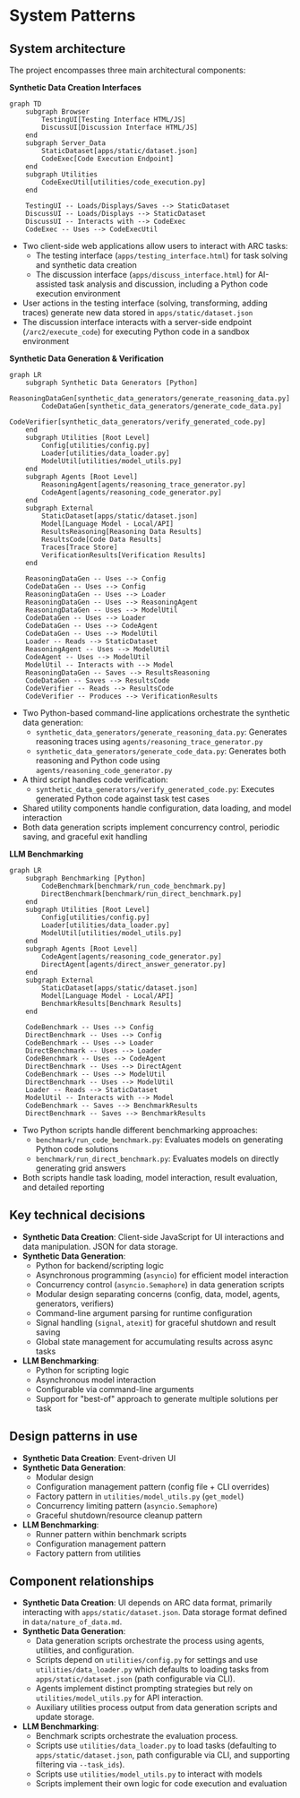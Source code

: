 # System Patterns

## System architecture

The project encompasses three main architectural components:

**Synthetic Data Creation Interfaces**

```mermaid
graph TD
    subgraph Browser
        TestingUI[Testing Interface HTML/JS]
        DiscussUI[Discussion Interface HTML/JS]
    end
    subgraph Server_Data
        StaticDataset[apps/static/dataset.json]
        CodeExec[Code Execution Endpoint]
    end
    subgraph Utilities
        CodeExecUtil[utilities/code_execution.py]
    end

    TestingUI -- Loads/Displays/Saves --> StaticDataset
    DiscussUI -- Loads/Displays --> StaticDataset
    DiscussUI -- Interacts with --> CodeExec
    CodeExec -- Uses --> CodeExecUtil
```

* Two client-side web applications allow users to interact with ARC tasks:
  * The testing interface (`apps/testing_interface.html`) for task solving and synthetic data creation
  * The discussion interface (`apps/discuss_interface.html`) for AI-assisted task analysis and discussion, including a Python code execution environment
* User actions in the testing interface (solving, transforming, adding traces) generate new data stored in `apps/static/dataset.json`
* The discussion interface interacts with a server-side endpoint (`/arc2/execute_code`) for executing Python code in a sandbox environment

**Synthetic Data Generation & Verification**

```mermaid
graph LR
    subgraph Synthetic Data Generators [Python]
        ReasoningDataGen[synthetic_data_generators/generate_reasoning_data.py]
        CodeDataGen[synthetic_data_generators/generate_code_data.py]
        CodeVerifier[synthetic_data_generators/verify_generated_code.py]
    end
    subgraph Utilities [Root Level]
        Config[utilities/config.py]
        Loader[utilities/data_loader.py]
        ModelUtil[utilities/model_utils.py]
    end
    subgraph Agents [Root Level]
        ReasoningAgent[agents/reasoning_trace_generator.py]
        CodeAgent[agents/reasoning_code_generator.py]
    end
    subgraph External
        StaticDataset[apps/static/dataset.json]
        Model[Language Model - Local/API]
        ResultsReasoning[Reasoning Data Results]
        ResultsCode[Code Data Results]
        Traces[Trace Store]
        VerificationResults[Verification Results]
    end

    ReasoningDataGen -- Uses --> Config
    CodeDataGen -- Uses --> Config
    ReasoningDataGen -- Uses --> Loader
    ReasoningDataGen -- Uses --> ReasoningAgent
    ReasoningDataGen -- Uses --> ModelUtil
    CodeDataGen -- Uses --> Loader
    CodeDataGen -- Uses --> CodeAgent
    CodeDataGen -- Uses --> ModelUtil
    Loader -- Reads --> StaticDataset
    ReasoningAgent -- Uses --> ModelUtil
    CodeAgent -- Uses --> ModelUtil
    ModelUtil -- Interacts with --> Model
    ReasoningDataGen -- Saves --> ResultsReasoning
    CodeDataGen -- Saves --> ResultsCode
    CodeVerifier -- Reads --> ResultsCode
    CodeVerifier -- Produces --> VerificationResults
```

* Two Python-based command-line applications orchestrate the synthetic data generation:
  * `synthetic_data_generators/generate_reasoning_data.py`: Generates reasoning traces using `agents/reasoning_trace_generator.py`
  * `synthetic_data_generators/generate_code_data.py`: Generates both reasoning and Python code using `agents/reasoning_code_generator.py`
* A third script handles code verification:
  * `synthetic_data_generators/verify_generated_code.py`: Executes generated Python code against task test cases
* Shared utility components handle configuration, data loading, and model interaction
* Both data generation scripts implement concurrency control, periodic saving, and graceful exit handling

**LLM Benchmarking**

```mermaid
graph LR
    subgraph Benchmarking [Python]
        CodeBenchmark[benchmark/run_code_benchmark.py]
        DirectBenchmark[benchmark/run_direct_benchmark.py]
    end
    subgraph Utilities [Root Level]
        Config[utilities/config.py]
        Loader[utilities/data_loader.py]
        ModelUtil[utilities/model_utils.py]
    end
    subgraph Agents [Root Level]
        CodeAgent[agents/reasoning_code_generator.py]
        DirectAgent[agents/direct_answer_generator.py]
    end
    subgraph External
        StaticDataset[apps/static/dataset.json]
        Model[Language Model - Local/API]
        BenchmarkResults[Benchmark Results]
    end

    CodeBenchmark -- Uses --> Config
    DirectBenchmark -- Uses --> Config
    CodeBenchmark -- Uses --> Loader
    DirectBenchmark -- Uses --> Loader
    CodeBenchmark -- Uses --> CodeAgent
    DirectBenchmark -- Uses --> DirectAgent
    CodeBenchmark -- Uses --> ModelUtil
    DirectBenchmark -- Uses --> ModelUtil
    Loader -- Reads --> StaticDataset
    ModelUtil -- Interacts with --> Model
    CodeBenchmark -- Saves --> BenchmarkResults
    DirectBenchmark -- Saves --> BenchmarkResults
```

* Two Python scripts handle different benchmarking approaches:
  * `benchmark/run_code_benchmark.py`: Evaluates models on generating Python code solutions
  * `benchmark/run_direct_benchmark.py`: Evaluates models on directly generating grid answers
* Both scripts handle task loading, model interaction, result evaluation, and detailed reporting

## Key technical decisions

* **Synthetic Data Creation**: Client-side JavaScript for UI interactions and data manipulation. JSON for data storage.
* **Synthetic Data Generation**: 
  * Python for backend/scripting logic
  * Asynchronous programming (`asyncio`) for efficient model interaction
  * Concurrency control (`asyncio.Semaphore`) in data generation scripts
  * Modular design separating concerns (config, data, model, agents, generators, verifiers)
  * Command-line argument parsing for runtime configuration
  * Signal handling (`signal`, `atexit`) for graceful shutdown and result saving
  * Global state management for accumulating results across async tasks
* **LLM Benchmarking**: 
  * Python for scripting logic
  * Asynchronous model interaction
  * Configurable via command-line arguments
  * Support for "best-of" approach to generate multiple solutions per task

## Design patterns in use

* **Synthetic Data Creation**: Event-driven UI
* **Synthetic Data Generation**: 
  * Modular design
  * Configuration management pattern (config file + CLI overrides)
  * Factory pattern in `utilities/model_utils.py` (`get_model`)
  * Concurrency limiting pattern (`asyncio.Semaphore`)
  * Graceful shutdown/resource cleanup pattern
* **LLM Benchmarking**: 
  * Runner pattern within benchmark scripts
  * Configuration management pattern
  * Factory pattern from utilities

## Component relationships

* **Synthetic Data Creation**: UI depends on ARC data format, primarily interacting with `apps/static/dataset.json`. Data storage format defined in `data/nature_of_data.md`.
* **Synthetic Data Generation**:
  * Data generation scripts orchestrate the process using agents, utilities, and configuration.
  * Scripts depend on `utilities/config.py` for settings and use `utilities/data_loader.py` which defaults to loading tasks from `apps/static/dataset.json` (path configurable via CLI).
  * Agents implement distinct prompting strategies but rely on `utilities/model_utils.py` for API interaction.
  * Auxiliary utilities process output from data generation scripts and update storage.
* **LLM Benchmarking**:
  * Benchmark scripts orchestrate the evaluation process.
  * Scripts use `utilities/data_loader.py` to load tasks (defaulting to `apps/static/dataset.json`, path configurable via CLI, and supporting filtering via `--task_ids`).
  * Scripts use `utilities/model_utils.py` to interact with models
  * Scripts implement their own logic for code execution and evaluation
